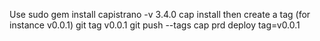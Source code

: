 Use
sudo gem install capistrano -v 3.4.0
cap install
then 
create a tag (for instance v0.0.1)
git tag v0.0.1
git push --tags
cap prd deploy tag=v0.0.1